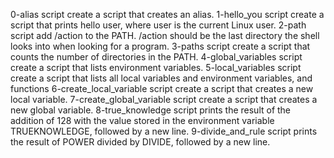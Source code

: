 0-alias script create a script that creates an alias. 1-hello_you script create a script that prints hello user, where user is the current Linux user. 2-path script add /action to the PATH. /action should be the last directory the shell looks into when looking for a program. 3-paths script create a script that counts the number of directories in the PATH. 4-global_variables script create a script that lists environment variables.
5-local_variables script create a script that lists all local variables and environment variables, and functions
6-create_local_variable script create a script that creates a new local variable.
7-create_global_variable script create a script that creates a new global variable.
8-true_knowledge script prints the result of the addition of 128 with the value stored in the environment variable TRUEKNOWLEDGE, followed by a new line.
9-divide_and_rule script prints the result of POWER divided by DIVIDE, followed by a new line.

